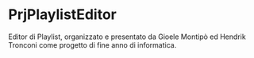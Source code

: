 # PrjPlaylistEditor
Editor di Playlist, organizzato e presentato da Gioele Montipò ed Hendrik Tronconi come progetto di fine anno di informatica.
